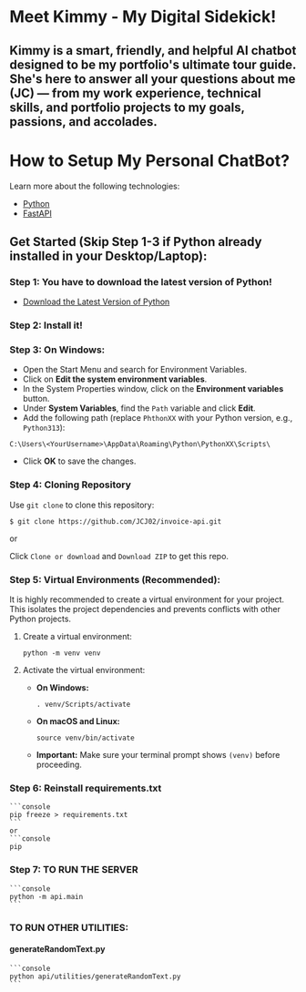 # Meet Kimmy - My Digital Sidekick!

## Kimmy is a smart, friendly, and helpful AI chatbot designed to be my portfolio's ultimate tour guide. She's here to answer all your questions about me (JC) — from my work experience, technical skills, and portfolio projects to my goals, passions, and accolades.

# How to Setup My Personal ChatBot?

Learn more about the following technologies:
- [Python](https://www.python.org/)
- [FastAPI](https://fastapi.tiangolo.com/)

## Get Started (Skip Step 1-3 if Python already installed in your Desktop/Laptop):
### Step 1: You have to download the latest version of Python!
- [Download the Latest Version of Python](https://www.python.org/downloads/)

### Step 2: Install it!

### Step 3: On Windows:
- Open the Start Menu and search for Environment Variables.
- Click on <strong>Edit the system environment variables</strong>.
- In the System Properties window, click on the <strong>Environment variables</strong> button.
- Under <strong>System Variables</strong>, find the `Path` variable and click <strong>Edit</strong>.
- Add the following path (replace `PhthonXX` with your Python version, e.g., `Python313`):

```console
C:\Users\<YourUsername>\AppData\Roaming\Python\PythonXX\Scripts\
```

- Click <strong>OK</strong> to save the changes.

### Step 4: Cloning Repository
Use `git clone` to clone this repository:

```console
$ git clone https://github.com/JCJ02/invoice-api.git
```

or

Click `Clone or download` and `Download ZIP` to get this repo.

### Step 5: Virtual Environments (Recommended):

It is highly recommended to create a virtual environment for your project. This isolates the project dependencies and prevents conflicts with other Python projects.

1.  Create a virtual environment:

    ```console
    python -m venv venv
    ```

2.  Activate the virtual environment:

    * **On Windows:**

        ```console
        . venv/Scripts/activate
        ```

    * **On macOS and Linux:**

        ```console
        source venv/bin/activate
        ```

    * **Important:** Make sure your terminal prompt shows `(venv)` before proceeding.

### Step 6: Reinstall requirements.txt

    ```console
    pip freeze > requirements.txt
    ```
    or
    ```console
    pip 


### Step 7: TO RUN THE SERVER

    ```console
    python -m api.main
    ```

### TO RUN OTHER UTILITIES:

#### generateRandomText.py
    ```console
    python api/utilities/generateRandomText.py
    ```
